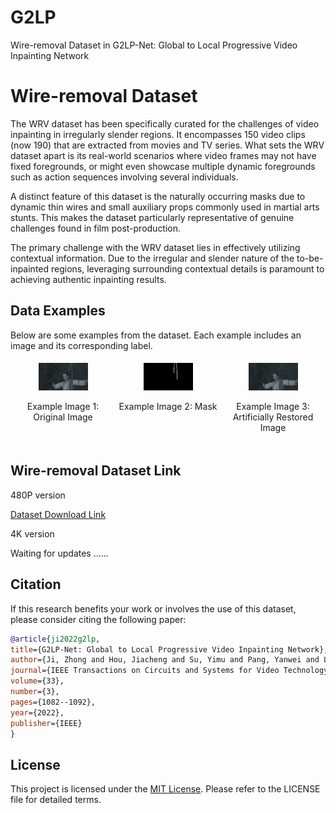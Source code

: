 # G2LP
Wire-removal Dataset in G2LP-Net: Global to Local Progressive Video Inpainting Network
# Wire-removal Dataset
The WRV dataset has been specifically curated for the challenges of video inpainting in irregularly slender regions. It encompasses 150 video clips (now 190) that are extracted from movies and TV series. What sets the WRV dataset apart is its real-world scenarios where video frames may not have fixed foregrounds, or might even showcase multiple dynamic foregrounds such as action sequences involving several individuals.

A distinct feature of this dataset is the naturally occurring masks due to dynamic thin wires and small auxiliary props commonly used in martial arts stunts. This makes the dataset particularly representative of genuine challenges found in film post-production.

The primary challenge with the WRV dataset lies in effectively utilizing contextual information. Due to the irregular and slender nature of the to-be-inpainted regions, leveraging surrounding contextual details is paramount to achieving authentic inpainting results.

## Data Examples

Below are some examples from the dataset. Each example includes an image and its corresponding label.

<div style="display: flex; justify-content: space-between;">
  
  <div style="flex: 1; text-align: center; padding: 5px; max-width: 100%;">
    <img src="example/8m56s-GT/00000.png" style="width: 50%; height: auto;">
    <p>Example Image 1: Original Image</p>
  </div>
  
  <div style="flex: 1; text-align: center; padding: 5px; max-width: 100%;">
    <img src="example/8m56s-MASK/0001.png" style="width: 50%; height: auto;">
    <p>Example Image 2: Mask</p>
  </div>
  
  <div style="flex: 1; text-align: center; padding: 5px; max-width: 100%;">
    <img src="example/8m56s-IN/0001.png" style="width:50%; height: auto;">
    <p>Example Image 3: Artificially Restored Image</p>
  </div>
  
</div>




## Wire-removal Dataset Link

480P version

[Dataset Download Link](https://pan.baidu.com/s/1aKNL7l1tr_WPkyrfxAXqxw?pwd=xc17)

4K version

Waiting for updates ......

## Citation


If this research benefits your work or involves the use of this dataset, please consider citing the following paper:
   ```bibtex
@article{ji2022g2lp,
title={G2LP-Net: Global to Local Progressive Video Inpainting Network},
author={Ji, Zhong and Hou, Jiacheng and Su, Yimu and Pang, Yanwei and Li, Xuelong},
journal={IEEE Transactions on Circuits and Systems for Video Technology},
volume={33},
number={3},
pages={1082--1092},
year={2022},
publisher={IEEE}
}
```
## License

This project is licensed under the [MIT License](LICENSE). Please refer to the LICENSE file for detailed terms.
